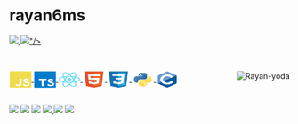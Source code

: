 # rayan6ms
<div>
  <a href="https://beacons.ai/rayan6ms">
    <img height="180em" src="https://github-readme-stats.vercel.app/api?username=rayan6ms&show_icons=true&theme=dracula&include_all_commits=true&count_private=true"/>
    <img height="180em" src="https://github-readme.stats.vercel.app/api/top-langs/?username=rayan6ms&layout=compact&langs_count=168theme=dracula"/>"/>
</div>
  
##
  
<div style="display: inline_block"><br>
  <img align="center" alt="Rayan-Js" height="30" width="40" src="https://raw.githubusercontent.com/devicons/devicon/master/icons/javascript/javascript-plain.svg">
  <img align="center" alt="Rayan-Ts" height="30" width="40" src="https://raw.githubusercontent.com/devicons/devicon/master/icons/typescript/typescript-plain.svg">
  <img align="center" alt="Rayan-React" height="30" width="40" src="https://raw.githubusercontent.com/devicons/devicon/master/icons/react/react-original.svg">
  <img align="center" alt="Rayan-HTML" height="30" width="40" src="https://raw.githubusercontent.com/devicons/devicon/master/icons/html5/html5-original.svg">
  <img align="center" alt="Rayan-CSS" height="30" width="40" src="https://raw.githubusercontent.com/devicons/devicon/master/icons/css3/css3-original.svg">
  <img align="center" alt="Rayan-Python" height="30" width="40" src="https://raw.githubusercontent.com/devicons/devicon/master/icons/python/python-original.svg">
  <img align="center" alt="Rayan-C" height="30" width="40" src="https://raw.githubusercontent.com/devicons/devicon/master/icons/c/c-original.svg">
  <img align="right" alt="Rayan-yoda" src="https://cdn.discordapp.com/attachments/795358919417397249/825430589581688872/h1.gif">
</div>

##
  
<div>
  <a href="https://www.youtube.com/channel/UC9ie1R625yIux9sQGTN2ztQ" target="_blank"><img src="https://img.shields.io/badge/YouTube-FF0000?style=for-the-
  badge&logo=youtube&logoColor=white" target="_blank"></a>
  <a href="https://instagram.com/rayan6ms" target="_blank"><img src="https://img.shields.io/badge/-Instagram-%23E4405F?style=for-the-badge&logo=instagram&logoColor=white" target="_blank"></a>
  <a href="https://www.twitch.tv/migole_" target="_blank"><img src="https://img.shields.io/badge/Twitch-9146FF?style=for-the-badge&logo=twitch&logoColor=white"
  target="_blank"></a>
  <a href="https://discord.gg/kwTrbE8ukF" target="_blank"><img src="https://img.shields.1o/badge/Discord-7289DA?style=for-the-badge&logo=discord&logoColor=white" target="_blank">
  </a>
  <a href ="mailto:rayan6ms@gmail.com"><img src="https://img.shields.io/badge/-Gmail-%23333?style=for-the-badge&logo-gmail&logoColor=white" target="_blank"></a>
  <a href="https://ww.1inkedin.con/in/rayan6ms" target="_blank"><img src="https://img.shields.io/badge/-LinkedIn-%23007785?style=for-the-badge&logo=linkedin&logoColor=white" target="_blank"></a>
</div>
